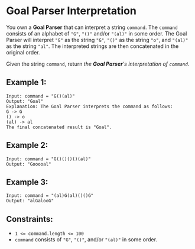 # Goal Parser Interpretation
You own a **Goal Parser** that can interpret a string `command`. The `command` consists of an alphabet of `"G"`, `"()"` and/or `"(al)"` in some order. The Goal Parser will interpret `"G"` as the string `"G"`, `"()"` as the string `"o"`, and `"(al)"` as the string `"al"`. The interpreted strings are then concatenated in the original order.

Given the string `command`, return *the **Goal Parser**'s interpretation of `command`.*

## Example 1:
```
Input: command = "G()(al)"
Output: "Goal"
Explanation: The Goal Parser interprets the command as follows:
G -> G
() -> o
(al) -> al
The final concatenated result is "Goal".
```

## Example 2:
```
Input: command = "G()()()()(al)"
Output: "Gooooal"
```

## Example 3:
```
Input: command = "(al)G(al)()()G"
Output: "alGalooG"
```

## Constraints:
- `1 <= command.length <= 100`
- `command` consists of `"G"`, `"()"`, and/or `"(al)"` in some order.